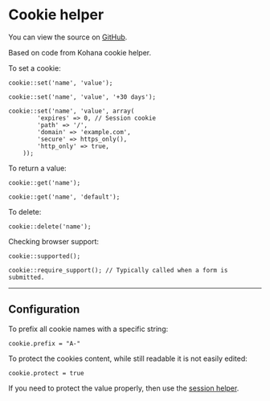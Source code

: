 
# Cookie helper

You can view the source on [GitHub](https://github.com/craigfrancis/framework/blob/master/framework/0.1/library/class/cookie.php).

Based on code from Kohana cookie helper.

To set a cookie:

	cookie::set('name', 'value');

	cookie::set('name', 'value', '+30 days');

	cookie::set('name', 'value', array(
			'expires' => 0, // Session cookie
			'path' => '/',
			'domain' => 'example.com',
			'secure' => https_only(),
			'http_only' => true,
		));

To return a value:

	cookie::get('name');

	cookie::get('name', 'default');

To delete:

	cookie::delete('name');

Checking browser support:

	cookie::supported();

	cookie::require_support(); // Typically called when a form is submitted.

---

## Configuration

To prefix all cookie names with a specific string:

	cookie.prefix = "A-"

To protect the cookies content, while still readable it is not easily edited:

	cookie.protect = true

If you need to protect the value properly, then use the [session helper](../../doc/system/session.md).

